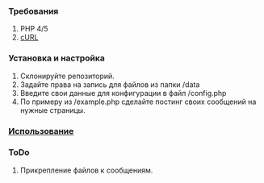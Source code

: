 ### Требования
1. PHP 4/5
2. [cURL](http://ru.php.net/manual/en/book.curl.php)

### Установка и настройка
1. Склонируйте репозиторий.
2. Задайте права на запись для файлов из папки /data
3. Введите свои данные для конфигурации в файл /config.php
4. По примеру из /example.php сделайте постинг своих сообщений на нужные страницы.

### [Использование](https://github.com/saippuakauppias/vk-wallposter/wiki)

### ToDo
1. Прикрепление файлов к сообщениям.
